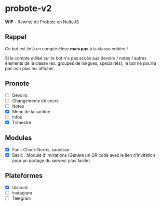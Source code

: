 # probote-v2
**WIP** - Rewrite de Probote en NodeJS

## Rappel
Ce bot est lié à un compte élève **mais pas** à la classe entière !

Si le compte utilisé sur le bot n'a pas accès aux devoirs / notes / autres éléments de la classe (ex. groupes de langues, spécialités), le bot ne pourra pas non plus les afficher.

## Pronote
- [ ] Devoirs
- [ ] Changements de cours
- [ ] Notes
- [X] Menu de la cantine
- [ ] Infos
- [X] Trimestre

## Modules
- [X] Fun : Chuck Norris, saucisse
- [X] Basic : Module d'invitations
        (Génère un QR code avec le lien d'invitation pour un partage du serveur plus facile)

## Plateformes
- [X] Discord
- [ ] Instagram
- [ ] Telegram
